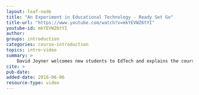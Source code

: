 ```yaml
---
layout: leaf-node
title: "An Experiment in Educational Technology - Ready Set Go"
title-url: "https://www.youtube.com/watch?v=mkYEVWZ6tYI"
youtube-id: mkYEVWZ6tYI
author: 
groups: introduction
categories: course-introduction
topics: intro-video
summary: >
    David Joyner welcomes new students to EdTech and explains the course is also an experiment.
cite: >
pub-date: 
added-date: 2016-06-06
resource-type: video
---
```

